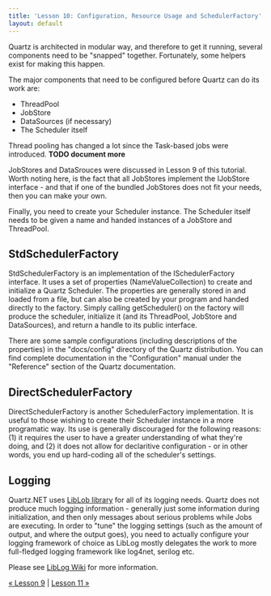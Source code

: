 ```yaml
---
title: 'Lesson 10: Configuration, Resource Usage and SchedulerFactory'
layout: default
---
```


Quartz is architected in modular way, and therefore to get it running, several components need to be "snapped" together. 
Fortunately, some helpers exist for making this happen.

The major components that need to be configured before Quartz can do its work are:

* ThreadPool
* JobStore
* DataSources (if necessary)
* The Scheduler itself

Thread pooling has changed a lot since the Task-based jobs were introduced. **TODO document more** 

JobStores and DataSrouces were discussed in Lesson 9 of this tutorial. Worth noting here, is the fact that all JobStores 
implement the IJobStore interface - and that if one of the bundled JobStores does not fit your needs, then you can make your own.

Finally, you need to create your Scheduler instance. The Scheduler itself needs to be given a name and handed 
instances of a JobStore and ThreadPool.

## StdSchedulerFactory

StdSchedulerFactory is an implementation of the ISchedulerFactory interface. 
It uses a set of properties (NameValueCollection) to create and initialize a Quartz Scheduler. 
The properties are generally stored in and loaded from a file, but can also be created by your program and handed directly to the factory. 
Simply calling getScheduler() on the factory will produce the scheduler, initialize it (and its ThreadPool, JobStore and DataSources), 
and return a handle to its public interface.

There are some sample configurations (including descriptions of the properties) in the "docs/config" directory of the Quartz distribution. 
You can find complete documentation in the "Configuration" manual under the "Reference" section of the Quartz documentation.

## DirectSchedulerFactory

DirectSchedulerFactory is another SchedulerFactory implementation. It is useful to those wishing to create their Scheduler 
instance in a more programatic way. Its use is generally discouraged for the following reasons: (1) it 
requires the user to have a greater understanding of what they're doing, and (2) it does not allow for declaritive 
configuration - or in other words, you end up hard-coding all of the scheduler's settings.

## Logging

Quartz.NET uses <a href="https://github.com/damianh/LibLog">LibLob library</a> for all of its logging needs. 
Quartz does not produce much logging information - generally just some information during initialization, and 
then only messages about serious problems while Jobs are executing. In order to "tune" the logging settings 
(such as the amount of output, and where the output goes), you need to actually configure your logging framework of choice as LibLog mostly delegates the work to
more full-fledged logging framework like log4net, serilog etc.

Please see <a href="https://github.com/damianh/LibLog/wiki">LibLog Wiki</a> for more information.

[&laquo; Lesson 9](job-stores.html) | [Lesson 11 &raquo;](advanced-enterprise-features.html)
